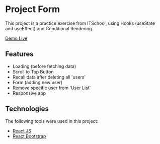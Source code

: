 # Project Form

This project is a practice exercise from ITSchool, using Hooks (useState and useEffect) and Conditional Rendering.

[Demo Live](https://bc-project-form.netlify.app/)

## Features

-   Loading (before fetching data)
-   Scroll to Top Button
-   Recall data after deleting all 'users'
-   Form (adding new user)
-   Remove specific user from 'User List'
-   Responsive app

## Technologies

The following tools were used in this project:

-   [React JS](https://reactjs.org/)
-   [React Bootstrap](https://react-bootstrap.github.io/)
